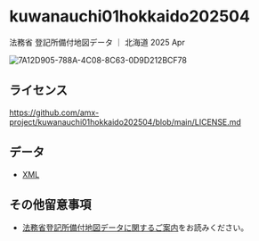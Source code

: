 # kuwanauchi01hokkaido202504

法務省 登記所備付地図データ ｜ 北海道 2025 Apr

![7A12D905-788A-4C08-8C63-0D9D212BCF78](https://user-images.githubusercontent.com/416977/214225195-ce28d8b0-02d3-4db9-8400-170a74718302.png)

## ライセンス
https://github.com/amx-project/kuwanauchi01hokkaido202504/blob/main/LICENSE.md

## データ
* [XML](https://github.com/amx-project/kuwanauchi01hokkaido202504/tree/main/xml)

## その他留意事項
* [法務省登記所備付地図データに関するご案内](https://front.geospatial.jp/moj-chizu-xml-readme/)をお読みください。
